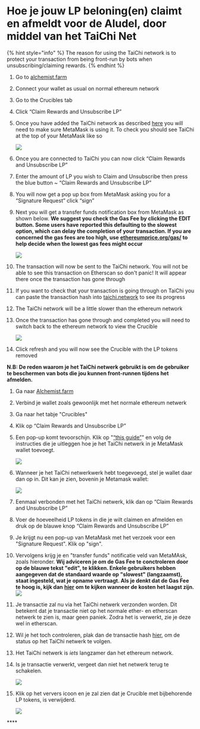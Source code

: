 # Hoe je jouw LP beloning\(en\) claimt en afmeldt voor de Aludel, door middel van het TaiChi Net



{% hint style="info" %}
The reason for using the TaiChi network is to protect your transaction from being front-run by bots when unsubscribing/claiming rewards.
{% endhint %}

1. Go to [alchemist.farm](https://alchemist.farm)
2. Connect your wallet as usual on normal ethereum network
3. Go to the Crucibles tab
4. Click “Claim Rewards and Unsubscribe LP” 
5. Once you have added the TaiChi network as described [here](https://github.com/Taichi-Network/docs/blob/master/sendPriveteTx_tutorial.md) you will need to make sure MetaMask is using it. To check you should see TaiChi at the top of your MetaMask like so

   ![](https://i.imgur.com/kszVVbq.png)

6. Once you are connected to TaiChi you can now click “Claim Rewards and Unsubscribe LP”
7. Enter the amount of LP you wish to Claim and Unsubscribe then press the blue button ~ “Claim Rewards and Unsubscribe LP”
8. You will now get a pop up box from MetaMask asking you for a “Signature Request” click “sign”
9. Next you will get a transfer funds notification box from MetaMask as shown below. **We suggest you check the Gas Fee by clicking the EDIT button.  Some users have reported this defaulting to the slowest option, which can delay the completion of your transaction. If you are concerned the gas fees are too high, use** [**ethereumprice.org/gas/**](https://ethereumprice.org/gas/) **to help decide when the lowest gas fees might occur**

   ![](https://i.imgur.com/FKnztJS.png)

10. The transaction will now be sent to the TaiChi network. You will not be able to see this transaction on Etherscan so don't panic! It will appear there once the transaction has gone through
11. If you want to check that your transaction is going through on TaiChi you can paste the transaction hash into [taichi.network](https://taichi.network/) to see its progress
12. The TaiChi network will be a little slower than the ethereum network
13. Once the transaction has gone through and completed you will need to switch back to the ethereum network to view the Crucible

    ![](https://i.imgur.com/fcPY6Zp.png) 

14. Click refresh and you will now see the Crucible with the LP tokens removed





**N.B: De reden waarom je het TaiChi netwerk gebruikt is om de gebruiker te beschermen van bots die jou kunnen front-runnen tijdens het afmelden.**

1. Ga naar [Alchemist.farm](https://alchemist.farm/)
2. Verbind je wallet zoals gewoonlijk met het normale ethereum netwerk
3. Ga naar het tabje "Crucibles"
4. Klik op “Claim Rewards and Unsubscribe LP”
5. Een pop-up komt tevoorschijn. Klik op "[“this guide”](https://github.com/Taichi-Network/docs/blob/master/sendPriveteTx_tutorial.md)" en volg de instructies die je uitleggen hoe je het TaiChi netwerk in je MetaMask wallet toevoegt.

   ![](https://i.imgur.com/FJpxZIb.png)

6. Wanneer je het TaiChi netwerkwerk hebt toegevoegd, stel je wallet daar dan op in. Dit kan je zien, bovenin je Metamask wallet:

   ![](https://i.imgur.com/kszVVbq.png)

7. Eenmaal verbonden met het TaiChi netwerk, klik dan op “Claim Rewards and Unsubscribe LP”
8. Voer de hoeveelheid LP tokens in die je wilt claimen en afmelden en druk op de blauwe knop “Claim Rewards and Unsubscribe LP”
9. Je krijgt nu een pop-up van MetaMask met het verzoek voor een "Signature Request". Klik op "sign".
10. Vervolgens krijg je en "transfer funds" notificatie veld van MetaMAsk, zoals hieronder. **Wij adviceren je om de Gas Fee te conctroleren door op de blauwe tekst "edit", te klikken. Enkele gebruikers hebben aangegeven dat de standaard waarde op "slowest" \(langzaamst\), staat ingesteld, wat je opname vertraagt. Als je denkt dat de Gas Fee te hoog is, kijk dan** [**hier**](https://ethereumprice.org/gas/) **om te kijken wanneer de kosten het laagst zijn.** ![](https://i.imgur.com/FKnztJS.png)
11. Je transactie zal nu via het TaiChi netwerk verzonden worden. Dit betekent dat je transactie niet op het normale ether- en etherscan netwerk te zien is, maar geen paniek. Zodra het is verwerkt, zie je deze wel in etherscan.
12. Wil je het toch controleren, plak dan de transactie hash [hier](https://taichi.network/%20), om de status op het TaiChi netwerk te volgen.
13. Het TaiChi netwerk is _iets_ langzamer dan het ethereum network.
14. Is je transactie verwerkt, vergeet dan niet het netwerk terug te schakelen.

    ![](https://i.imgur.com/fcPY6Zp.png)

15. Klik op het ververs icoon en je zal zien dat je Crucible met bijbehorende LP tokens, is verwijderd.

    ![](https://i.imgur.com/f3rwsfA.png)

\*\*\*\*

